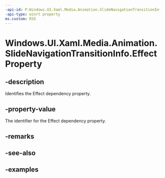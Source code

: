```yaml
---
-api-id: P:Windows.UI.Xaml.Media.Animation.SlideNavigationTransitionInfo.EffectProperty
-api-type: winrt property
ms.custom: RS5
---
```


<!-- Property syntax.
public DependencyProperty EffectProperty { get; }
-->

# Windows.UI.Xaml.Media.Animation.SlideNavigationTransitionInfo.EffectProperty

## -description
Identifies the Effect dependency property.



## -property-value
The identifier for the Effect dependency property.

## -remarks

## -see-also

## -examples

